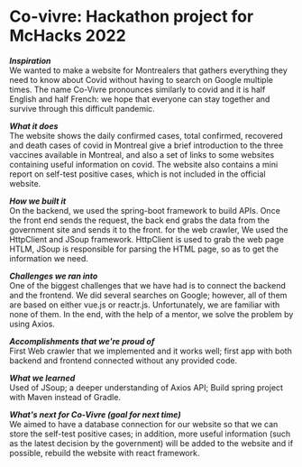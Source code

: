 # Co-vivre: Hackathon project for McHacks 2022

***Inspiration***\
We wanted to make a website for Montrealers that gathers everything they need to know about Covid without having to search on Google multiple times. The name Co-Vivre pronounces similarly to covid and it is half English and half French: we hope that everyone can stay together and survive through this difficult pandemic.

***What it does***\
The website shows the daily confirmed cases, total confirmed, recovered and death cases of covid in Montreal give a brief introduction to the three vaccines available in Montreal, and also a set of links to some websites containing useful information on covid. The website also contains a mini report on self-test positive cases, which is not included in the official website.

***How we built it***\
On the backend, we used the spring-boot framework to build APIs. Once the front end sends the request, the back end grabs the data from the government site and sends it to the front. for the web crawler, We used the HttpClient and JSoup framework. HttpClient is used to grab the web page HTLM, JSoup is responsible for parsing the HTML page, so as to get the information we need.

***Challenges we ran into***\
One of the biggest challenges that we have had is to connect the backend and the frontend. We did several searches on Google; however, all of them are based on either vue.js or reactr.js. Unfortunately, we are familiar with none of them. In the end, with the help of a mentor, we solve the problem by using Axios.

***Accomplishments that we're proud of***\
First Web crawler that we implemented and it works well; first app with both backend and frontend connected without any provided code.

***What we learned***\
Used of JSoup; a deeper understanding of Axios API; Build spring project with Maven instead of Gradle.

***What's next for Co-Vivre (goal for next time)***\
We aimed to have a database connection for our website so that we can store the self-test positive cases; in addition, more useful information (such as the latest decision by the government) will be added to the website and if possible, rebuild the website with react framework.
